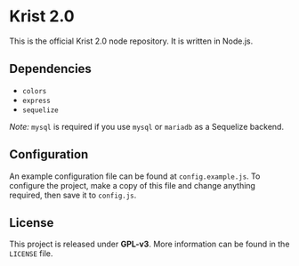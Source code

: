 # Krist 2.0

This is the official Krist 2.0 node repository. It is written in Node.js.

## Dependencies

- `colors`
- `express`
- `sequelize`

_Note:_ `mysql` is required if you use `mysql` or `mariadb` as a Sequelize backend.

## Configuration

An example configuration file can be found at `config.example.js`. To configure the project, make a copy of this
file and change anything required, then save it to `config.js`.

## License

This project is released under **GPL-v3**. More information can be found in the `LICENSE` file.